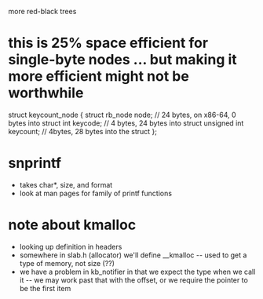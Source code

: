 more red-black trees 

# this is 25% space efficient for single-byte nodes ... but making it more efficient might not be worthwhile
struct keycount_node { 
    struct rb_node node;    // 24 bytes, on x86-64, 0 bytes into struct
    int keycode;            // 4 bytes, 24 bytes into struct 
    unsigned int keycount;  // 4bytes, 28 bytes into the struct
};

# snprintf
* takes char*, size, and format
* look at man pages for family of printf functions

# note about kmalloc
* looking up definition in headers 
* somewhere in slab.h (allocator) we'll define __kmalloc -- used to get a type of memory, not size (??)
* we have a problem in kb_notifier in that we expect the type when we call it -- we may work past that with the offset, or we require the pointer to be the first item
